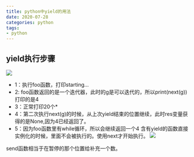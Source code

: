 ```yaml
---
title: python中yield的用法
date: 2020-07-28
categories: python
tags: 
- python
---
```

## yield执行步骤
![](https://jiapeiyang.oss-cn-beijing.aliyuncs.com/img/20200728182906.png)

* 1：执行foo函数，打印starting...
* 2: foo函数返回的是一个迭代器，此时的g是可以迭代的，所以print(next(g))打印的是4
* 3：正常打印20个*
* 4：第二次执行next(g)的时候，从上次yield结束的位置继续，此时res变量获得的是None,因为4已经返回了。
* 5：因为foo函数里有while循环，所以会继续返回一个4
含有yield的函数直接实例化的时候，里面不会被执行的。使用next才开始执行。
![](https://jiapeiyang.oss-cn-beijing.aliyuncs.com/img/20200728191529.png)

send函数相当于在暂停的那个位置给补充一个数。